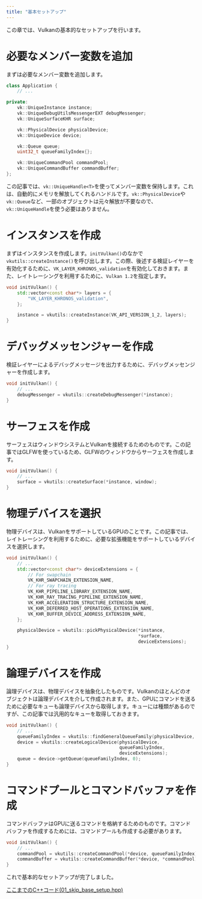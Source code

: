 ```yaml
---
title: "基本セットアップ"
---
```


この章では、Vulkanの基本的なセットアップを行います。

# 必要なメンバー変数を追加

まずは必要なメンバー変数を追加します。

```cpp
class Application {
    // ...

private:
    vk::UniqueInstance instance;
    vk::UniqueDebugUtilsMessengerEXT debugMessenger;
    vk::UniqueSurfaceKHR surface;

    vk::PhysicalDevice physicalDevice;
    vk::UniqueDevice device;

    vk::Queue queue;
    uint32_t queueFamilyIndex{};

    vk::UniqueCommandPool commandPool;
    vk::UniqueCommandBuffer commandBuffer;
};
```

この記事では、`vk::UniqueHandle<T>`を使ってメンバー変数を保持します。これは、自動的にメモリを解放してくれるハンドルです。`vk::PhysicalDevice`や`vk::Queue`など、一部のオブジェクトは元々解放が不要なので、`vk::UniqueHandle`を使う必要はありません。

# インスタンスを作成

まずはインスタンスを作成します。`initVulkan()`のなかで`vkutils::createInstance()`を呼び出します。この際、後述する検証レイヤーを有効化するために、`VK_LAYER_KHRONOS_validation`を有効化しておきます。また、レイトレーシングを利用するために、`Vulkan 1.2`を指定します。

```cpp
void initVulkan() {
    std::vector<const char*> layers = {
        "VK_LAYER_KHRONOS_validation",
    };

    instance = vkutils::createInstance(VK_API_VERSION_1_2, layers);
}
```

# デバッグメッセンジャーを作成

検証レイヤーによるデバッグメッセージを出力するために、デバッグメッセンジャーを作成します。

```cpp
void initVulkan() {
    // ...
    debugMessenger = vkutils::createDebugMessenger(*instance);
}
```

# サーフェスを作成

サーフェスはウィンドウシステムとVulkanを接続するためのものです。この記事ではGLFWを使っているため、GLFWのウィンドウからサーフェスを作成します。

```cpp
void initVulkan() {
    // ...
    surface = vkutils::createSurface(*instance, window);
}
```

# 物理デバイスを選択

物理デバイスは、VulkanをサポートしているGPUのことです。この記事では、レイトレーシングを利用するために、必要な拡張機能をサポートしているデバイスを選択します。

```cpp
void initVulkan() {
    // ...
    std::vector<const char*> deviceExtensions = {
        // For swapchain
        VK_KHR_SWAPCHAIN_EXTENSION_NAME,
        // For ray tracing
        VK_KHR_PIPELINE_LIBRARY_EXTENSION_NAME,
        VK_KHR_RAY_TRACING_PIPELINE_EXTENSION_NAME,
        VK_KHR_ACCELERATION_STRUCTURE_EXTENSION_NAME,
        VK_KHR_DEFERRED_HOST_OPERATIONS_EXTENSION_NAME,
        VK_KHR_BUFFER_DEVICE_ADDRESS_EXTENSION_NAME,
    };

    physicalDevice = vkutils::pickPhysicalDevice(*instance, 
                                                 *surface, 
                                                 deviceExtensions);
}
```

# 論理デバイスを作成

論理デバイスは、物理デバイスを抽象化したものです。Vulkanのほとんどのオブジェクトは論理デバイスを介して作成されます。また、GPUにコマンドを送るために必要なキューも論理デバイスから取得します。キューには種類があるのですが、この記事では汎用的なキューを取得しておきます。

```cpp
void initVulkan() {
    // ...
    queueFamilyIndex = vkutils::findGeneralQueueFamily(physicalDevice, *surface);
    device = vkutils::createLogicalDevice(physicalDevice,
                                          queueFamilyIndex,
                                          deviceExtensions);
    queue = device->getQueue(queueFamilyIndex, 0);
}
```

# コマンドプールとコマンドバッファを作成

コマンドバッファはGPUに送るコマンドを格納するためのものです。コマンドバッファを作成するためには、コマンドプールも作成する必要があります。

```cpp
void initVulkan() {
    // ...
    commandPool = vkutils::createCommandPool(*device, queueFamilyIndex);
    commandBuffer = vkutils::createCommandBuffer(*device, *commandPool);
}
```

これで基本的なセットアップが完了しました。

[ここまでのC++コード(01_skip_base_setup.hpp)](https://github.com/nishidate-yuki/vulkan_raytracing_from_scratch/blob/master/code/01_skip_base_setup.hpp)
